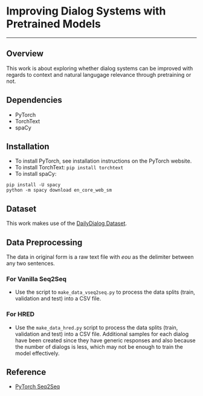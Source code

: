 # Improving Dialog Systems with Pretrained Models



***
## Overview
This work is about exploring whether dialog systems can be improved with regards to context and natural langugage relevance through pretraining or not.

## Dependencies
 - PyTorch
 - TorchText
 - spaCy
 
 ## Installation
 - To install PyTorch, see installation instructions on the PyTorch website.
 - To install TorchText: `pip install torchtext`
 - To install spaCy: 
 ```
 pip install -U spacy
 python -m spacy download en_core_web_sm
 ```
 
## Dataset
This work makes use of the [DailyDialog Dataset](https://arxiv.org/abs/1710.03957). 

## Data Preprocessing
The data in original form is a raw text file with _eou_ as the delimiter between any two sentences. 

### For Vanilla Seq2Seq
- Use the script to `make_data_vseq2seq.py` to process the data splits (train, validation and test) into a CSV file.

### For HRED
- Use the `make_data_hred.py` script to process the data splits (train, validation and test) into a CSV file. Additional samples for each dialog have been created since they have generic responses and also because the number of dialogs is less, which may not be enough to train the model effectively. 

## Reference
* [PyTorch Seq2Seq](https://github.com/bentrevett/pytorch-seq2seq)
 
